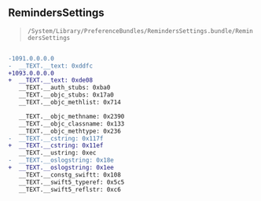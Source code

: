 ## RemindersSettings

> `/System/Library/PreferenceBundles/RemindersSettings.bundle/RemindersSettings`

```diff

-1091.0.0.0.0
-  __TEXT.__text: 0xddfc
+1093.0.0.0.0
+  __TEXT.__text: 0xde08
   __TEXT.__auth_stubs: 0xba0
   __TEXT.__objc_stubs: 0x17a0
   __TEXT.__objc_methlist: 0x714

   __TEXT.__objc_methname: 0x2390
   __TEXT.__objc_classname: 0x133
   __TEXT.__objc_methtype: 0x236
-  __TEXT.__cstring: 0x117f
+  __TEXT.__cstring: 0x11ef
   __TEXT.__ustring: 0xec
-  __TEXT.__oslogstring: 0x18e
+  __TEXT.__oslogstring: 0x1ee
   __TEXT.__constg_swiftt: 0x108
   __TEXT.__swift5_typeref: 0x5c5
   __TEXT.__swift5_reflstr: 0xc6

```
